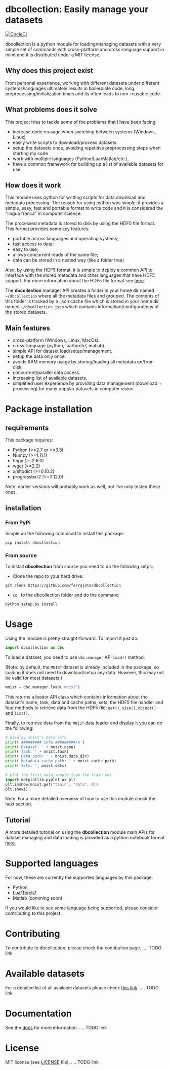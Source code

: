 # dbcollection: Easily manage your datasets 
[![CircleCI](https://circleci.com/bb/coiso/dbclt_teste/tree/master.svg?style=svg)](https://circleci.com/bb/coiso/dbclt_teste/tree/master)

dbcollection is a python module for loading/managing datasets with a very simple set of commands with cross-platform and cross-language support in mind and it is distributed under a MIT license.

## Why does this project exist

From personal experience, working with different datasets under different systems/languages ultimately results in boilerplate code, long preprocessing/initialization times and its often leads to non-reusable code.

## What problems does it solve

This project tries to tackle some of the problems that I have been facing:

- increase code reusage when switching between systems (Windows, Linux)
- easily write scripts to download/process datasets.
- setup the datasets once, avoiding repetitive preprocessing steps when starting my code
- work with multiple languages (Python/Lua/Matlab/etc.).
- have a common framework for building up a list of available datasets for use.

## How does it work

This module uses python for writting scripts for data download and metadata processing. The reason for using python was simple: it provides a simple, easy, fast and portable format to write code and it is considered the "lingua franca" in computer science.

The processed metadata is stored to disk by using the HDF5 file format. This format provides some key features:

- portable across languages and operating systems;
- fast access to data;
- easy to use;
- allows concurrent reads of the same file;
- data can be stored in a nested way (like a folder tree)

Also, by using the HDF5 format, it is simple to deploy a common API to interface with the stored metadata and other languages that have HDF5 support. For more information about the HDF5 file format see [here](https://support.hdfgroup.org/HDF5/).

The **dbcollection** manager API creates a folder in your home dir named `~/dbcollection` where all the metadata files and grouped. The contents of this folder is tracked by a .json cache file which is stored in your home dir named `~/dbcollection.json` which contains information/configurations of the stored datasets.

## Main features

- cross-platform (Windows, Linux, MacOs).
- cross-language (python, lua/torch7, matlab).
- simple API for dataset load/setup/management.
- setup the data only once.
- avoids RAM memory usage by storing/loading all metadata on/from disk.
- concurrent/parallel data access.
- increasing list of available datasets.
- simplified user experience by providing data management (download + processing) for many popular datasets in computer vision.

# Package installation
## requirements

This package requires:

- Python (>=2.7 or >=3.5)
- Numpy (>=1.11.1)
- h5py (>=2.6.0)
- wget (>=2.2)
- xmltodict (>=0.10.2)
- progressbar2 (>=3.12.0)

Note: earlier versions will probably work as well, but I've only tested these ones.


## installation

### From PyPi

Simple do the following command to install this package:
```
pip install dbcollection
```

### From source

To install **dbcollection** from source you need to do the following setps:

- Clone the repo to your hard drive:
```
git clone https://github.com/farrajota/dbcollection
```
- `cd ` to the dbcollection folder and do the command
```
python setup.py install
```

# Usage

Using the module is pretty straight-forward. To import it just do:

```python
import dbcollection as dbc
```

To load a dataset, you need to use `dbc.manager` API `load()` method. 

(Note: by default, the `MNIST` dataset is already included in the package, so loading it does not need to download/setup any data. However, this may not be valid for most datasets.)

```python
mnist = dbc.manager.load('mnist')
```

This returns a loader API class which contains information about the dataset's name, task, data and cache paths, sets, the HDF5 file handler and four methods to retrieve data from the HDF5 file: `get()`, `size()`, `object()` and `list()`.

Finally, to retrieve data from the `MNIST` data loader and display it you can do the following:

```python
# display mnist's data info
print('######### info #########\n')
print('Dataset: ' + mnist.name)
print('Task: ' + mnist.task)
print('Data path: ' + mnist.data_dir)
print('Metadata cache path: ' + mnist.cache_path)
print('Sets: ', mnist.sets)

# plot the first data sample from the train set
import matplotlib.pyplot as plt
plt.imshow(mnist.get("train", "data", 0))
plt.show()
```

Note: For a more detailed overview of how to use this module check the next section.

## Tutorial

A more detailed tutorial on using the **dbcollection** module main APIs for dataset managing and data loading is provided as a python notebook format [here](todo).


# Supported languages

For now, these are currently the supported languages by this package:
- Python
- Lua/[Torch7](https://github.com/torch/torch7)
- Matlab (comming soon)

If you would like to see some language being supported, please consider contributing to this project.

# Contributing

To contribute to dbcollection, please check the contibution page. .... TODO link

# Available datasets

For a detailed list of all available datasets please check [this link](). .... TODO link

# Documentation

See the [docs](todo) for more information. .... TODO link


# License

MIT license (see [LICENSE]() file). .... TODO link